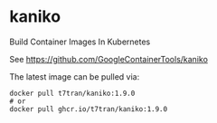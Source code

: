 # kaniko
Build Container Images In Kubernetes

See https://github.com/GoogleContainerTools/kaniko

The latest image can be pulled via:

```
docker pull t7tran/kaniko:1.9.0
# or
docker pull ghcr.io/t7tran/kaniko:1.9.0

```